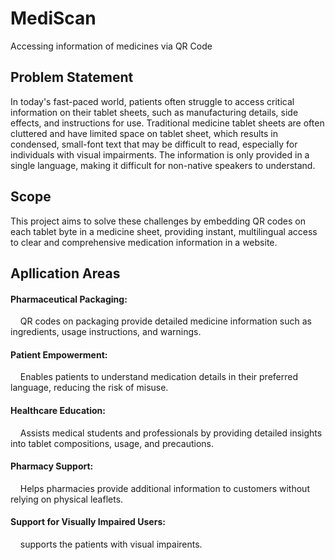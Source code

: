 # <h1>MediScan</h1>
Accessing information of medicines via QR Code

<h2>Problem Statement</h2>
In today's fast-paced world, patients often struggle to access critical information on their tablet sheets, such as manufacturing details, side effects, and instructions for use. Traditional medicine tablet sheets are often cluttered and have limited space on tablet sheet, which results in condensed, small-font text that may be difficult to read, especially for individuals with visual impairments. The information is only provided in a single language, making it difficult for non-native speakers  to understand.</p> 

<h2>Scope</h2>
   This project aims to solve these challenges by embedding QR codes on each tablet byte in a medicine sheet, providing instant, multilingual access to clear and comprehensive medication information in a website.

<h2>Apllication Areas</h2>
<h4>Pharmaceutical Packaging:</h4>
         &nbsp &nbsp QR codes on packaging provide detailed medicine  information such as ingredients, usage instructions, and warnings.

<h4>Patient Empowerment:</h4>
       &nbsp &nbsp Enables patients to understand medication details in their preferred language, reducing the risk of misuse.

<h4>Healthcare Education:</h4>
       &nbsp &nbsp Assists medical students and professionals by providing detailed insights into tablet compositions, usage, and precautions.

<h4>Pharmacy Support:</h4>
       &nbsp &nbsp Helps pharmacies provide additional information to customers without relying on physical leaflets.

<h4>Support for Visually Impaired Users:</h4>
       &nbsp &nbsp supports the patients with visual impairents.

